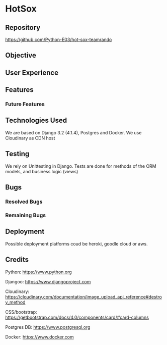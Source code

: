 # HotSox

## Repository
https://github.com/Python-E03/hot-sox-teamrando

## Objective

## User Experience

## Features

### Future Features

## Technologies Used
We are based on Django 3.2 (4.1.4), Postgres and Docker.
We use Cloudinary as CDN host

## Testing
We rely on Unittesting in Django. Tests are done for methods of the  ORM models, and business logic (views)

## Bugs

### Resolved Bugs

### Remaining Bugs

## Deployment
Possible deployment platforms coud be heroki, goodle cloud or aws.

## Credits
Python:
https://www.python.org

Djangoo:
https://www.djangoproject.com

Cloudinary:
https://cloudinary.com/documentation/image_upload_api_reference#destroy_method

CSS/bootstrap:
https://getbootstrap.com/docs/4.0/components/card/#card-columns

Postgres DB:
https://www.postgresql.org

Docker:
https://www.docker.com
